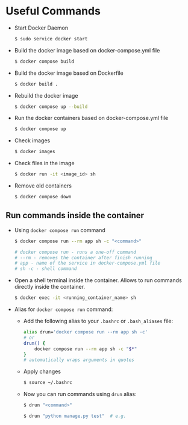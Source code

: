 # Useful Commands
- Start Docker Daemon
    ```bash
    $ sudo service docker start
    ```
- Build the docker image based on docker-compose.yml file
    ```bash
    $ docker compose build
    ```
- Build the docker image based on Dockerfile
    ```bash
    $ docker build .
    ```
- Rebuild the docker image
    ```bash
    $ docker compose up --build
    ```
- Run the docker containers based on docker-compose.yml file
    ```bash
    $ docker compose up
    ```
- Check images
    ```bash
    $ docker images
    ```
- Check files in the image
    ```bash
    $ docker run -it <image_id> sh
    ```
- Remove old containers
    ```bash
    $ docker compose down
    ```

## Run commands inside the container
- Using `docker compose run` command
    ```bash
    $ docker compose run --rm app sh -c "<command>"

    # docker compose run - runs a one-off command
    # --rm - removes the container after finish running
    # app - name of the service in docker-compose.yml file
    # sh -c - shell command
    ```

- Open a shell terminal inside the container. Allows to run commands directly inside the container.
    ```bash
    $ docker exec -it <running_container_name> sh
    ```
- Alias for `docker compose run` command:
    - Add the following alias to your `.bashrc` or `.bash_aliases` file:
        ```bash
        alias drun='docker compose run --rm app sh -c'
        # or
        drun() {
            docker compose run --rm app sh -c "$*"
        }
        # automatically wraps arguments in quotes
        ```
    - Apply changes
        ```bash
        $ source ~/.bashrc
        ```
    - Now you can run commands using `drun` alias:
        ```bash
        $ drun "<command>"

        $ drun "python manage.py test"  # e.g.
        ```